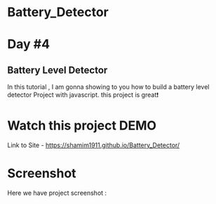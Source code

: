 # Battery_Detector

# Day #4

## Battery Level Detector
In this tutorial ,  I am gonna showing to you how to build a battery level detector Project with javascript. this project is great❗️

# Watch this project DEMO


Link to Site - https://shamim1911.github.io/Battery_Detector/

# Screenshot
Here we have project screenshot :


